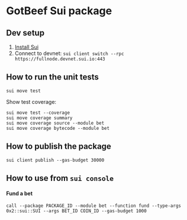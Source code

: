 # GotBeef Sui package

## Dev setup
1. [Install Sui](https://docs.sui.io/build/install#binaries)
2. Connect to devnet: `sui client switch --rpc https://fullnode.devnet.sui.io:443`

## How to run the unit tests
```
sui move test
```
Show test coverage:
```
sui move test --coverage
sui move coverage summary
sui move coverage source --module bet
sui move coverage bytecode --module bet
```

## How to publish the package
```
sui client publish --gas-budget 30000
```

## How to use from `sui console`
#### Fund a bet
```
call --package PACKAGE_ID --module bet --function fund --type-args 0x2::sui::SUI --args BET_ID COIN_ID --gas-budget 1000
```
